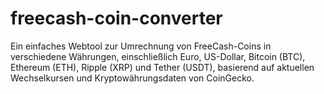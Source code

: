 # freecash-coin-converter
Ein einfaches Webtool zur Umrechnung von FreeCash-Coins in verschiedene Währungen, einschließlich Euro, US-Dollar, Bitcoin (BTC), Ethereum (ETH), Ripple (XRP) und Tether (USDT), basierend auf aktuellen Wechselkursen und Kryptowährungsdaten von CoinGecko.
